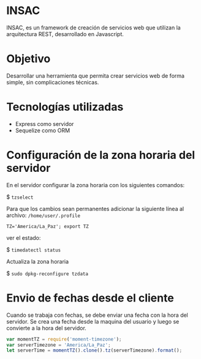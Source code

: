 # INSAC
INSAC, es un framework de creación de servicios web que utilizan la arquitectura REST, desarrollado en Javascript.

# Objetivo
Desarrollar una herramienta que permita crear servicios web de forma simple, sin complicaciones técnicas.

# Tecnologías utilizadas
- Express como servidor
- Sequelize como ORM

# Configuración de la zona horaria del servidor
En el servidor configurar la zona horaria con los siguientes comandos:

$ `tzselect`

Para que los cambios sean permanentes adicionar la siguiente línea al archivo: `/home/user/.profile`

`TZ='America/La_Paz'; export TZ`

ver el estado:

$ `timedatectl status`

Actualiza la zona horaria

$ `sudo dpkg-reconfigure tzdata`

# Envio de fechas desde el cliente
Cuando se trabaja con fechas, se debe enviar una fecha con la hora del servidor.
Se crea una fecha desde la maquina del usuario y luego se convierte a la hora del servidor.
``` js
var momentTZ = require('moment-timezone');
var serverTimezone = 'America/La_Paz';
let serverTime = momentTZ().clone().tz(serverTimezone).format();
```
